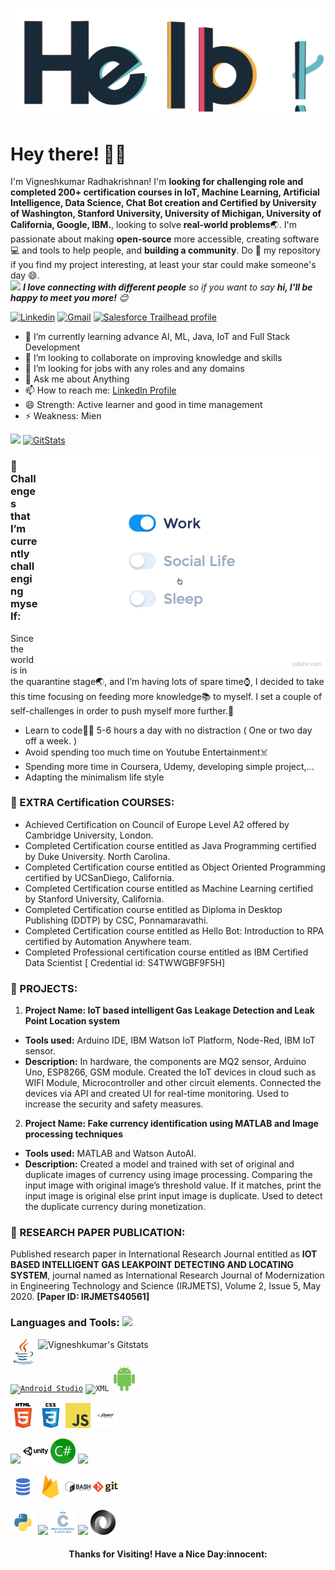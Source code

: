 <p align="center"> <img src="https://github.com/vigneshkumar28/vigneshkumar28/blob/main/hello.gif" alt="hello" /> </p>


<!-- Greeting -->
# Hey there! :wave::smiley:

<!--Introduction -->
I'm Vigneshkumar Radhakrishnan! I'm **looking for challenging role and completed 200+ certification courses in IoT, Machine Learning, Artificial Intelligence, Data Science, Chat Bot creation and Certified by University of Washington, Stanford University, University of Michigan, University of California, Google, IBM.**, looking to solve **real-world problems**:earth_asia:. I'm passionate about making **open-source** more accessible, creating software:computer: and tools to help people, and **building a community**. Do :star2: my repository if you find my project interesting, at least your star could make someone's day :smile:.
<br>
<img src="https://media.giphy.com/media/LnQjpWaON8nhr21vNW/giphy.gif" width="40"> <em><b>I love connecting with different people</b> so if you want to say <b>hi, I'll be happy to meet you more!</b> :blush:</em>

<!-- Your badges -->
[![Linkedin](https://img.shields.io/badge/-VigneshkumarR-blue?style=flat&logo=Linkedin&logoColor=white)](https://www.linkedin.com/in/vigneshkumar-r-870179179)
[![Gmail](https://img.shields.io/badge/-vigneshkumarponnamaravathy-c14438?style=flat&logo=Gmail&logoColor=white)](mailto:vigneshkumarponnamaravathy@gmail.com)
[![Salesforce Trailhead profile](https://img.shields.io/badge/-Salesforce_Trailhead_profile-white?style=flat&logo=Salesforce&logoColor=blue)](https://trailblazer.me/id/vigneshkumar) 

- 🌱 I’m currently learning advance AI, ML, Java, IoT and Full Stack Development
- 👯 I’m looking to collaborate on improving knowledge and skills
- 🤔 I’m looking for jobs with any roles and any domains
- 💬 Ask me about Anything
- 📫 How to reach me: [LinkedIn Profile](https://www.linkedin.com/in/vigneshkumar-r-870179179)
- 😄 Strength: Active learner and good in time management
- ⚡ Weakness: Mien

<!-- Profile View Count and GitStats -->
![](https://komarev.com/ghpvc/?username=vigneshkumar28&style=flat)
[![GitStats](https://img.shields.io/badge/-vigneshkumar28_Gitstats-black?style=flat&labelColor=black&logo=github&logoColor=white)](https://gitstats.me/vigneshkumar28)

<!-- gif Image -->
<img src="https://github.com/vigneshkumar28/vigneshkumar28/blob/main/life_balance.gif" alt="side Image" align="right" width="460" height="auto" />

### 🌱 Challenges that I’m currently challenging myself:
Since the world is in the quarantine stage:earth_asia:, and I’m having lots of spare time:watch:, I decided to take this time focusing on feeding more knowledge:books: to myself. I set a couple of self-challenges in order to push myself more further.:running: 

* Learn to code:man_technologist: 5-6 hours a day with no distraction ( One or two day off a week. )
* Avoid spending too much time on Youtube Entertainment:skull_and_crossbones:
* Spending more time in Coursera, Udemy, developing simple project,...
* Adapting the minimalism life style

### 🌱 EXTRA Certification COURSES:
*	Achieved Certification on Council of Europe Level A2 offered by Cambridge University, London.
*	Completed Certification course entitled as Java Programming certified by Duke University. North Carolina.
*	Completed Certification course entitled as Object Oriented Programming certified by UCSanDiego, California.
*	Completed Certification course entitled as Machine Learning certified by Stanford University, California.
*	Completed Certification course entitled as Diploma in Desktop Publishing (DDTP) by CSC, Ponnamaravathi.
*	Completed Certification course entitled as Hello Bot: Introduction to RPA certified by Automation Anywhere team.
*	Completed Professional certification course entitled as IBM Certified Data Scientist [ Credential id: S4TWWGBF9F5H]

### 🌱 PROJECTS:
1)	**Project Name: IoT based intelligent Gas Leakage Detection and Leak Point Location system**
*	**Tools used:** Arduino IDE, IBM Watson IoT Platform, Node-Red, IBM IoT sensor.
*	**Description:** In hardware, the components are MQ2 sensor, Arduino Uno, ESP8266, GSM module. Created the IoT devices in cloud such as WIFI Module, Microcontroller and other circuit elements. Connected the devices via API and created UI for real-time monitoring. Used to increase the security and safety measures.
2)	**Project Name: Fake currency identification using MATLAB and Image processing techniques**
*	**Tools used:** MATLAB and Watson AutoAI.
*	**Description:** Created a model and trained with set of original and duplicate images of currency using image processing. Comparing the input image with original image’s threshold value. If it matches, print the input image is original else print input image is duplicate. Used to detect the duplicate currency during monetization.

### 🌱 RESEARCH PAPER PUBLICATION:
Published research paper in International Research Journal entitled as **IOT BASED INTELLIGENT GAS LEAKPOINT DETECTING AND LOCATING SYSTEM**, journal named as International Research Journal of Modernization in Engineering Technology and Science (IRJMETS), Volume 2, Issue 5, May 2020. **[Paper ID: IRJMETS40561]**


 ### Languages and Tools: <img src="https://media.giphy.com/media/WUlplcMpOCEmTGBtBW/giphy.gif" width="30">
<p> <!-- GitHub README Stats -->
  <a href="https://gitstats.me/vigneshkumar28">
    <img width="460" height="auto" align="right" alt="Vigneshkumar's Gitstats" 
         src="https://github-readme-stats.vercel.app/api?username=vigneshkumar28&show_icons=true&theme=algolia&count_private=true&include_all_commits=true" /> 
  <!--  <img width="30%" height="auto" align="right" alt="Vigneshkumar's Gitstats" 
         src="https://github-readme-stats.vercel.app/api/top-langs/?username=vigneshkumar28&layout=compact" />
<!-- NOTE: Top languages does not indicate my skill level or something like that, it's a github metric of which languages i have the most code on github. -->
  </a>
 <!-- icons -->
<code><a href = "https://www.java.com/en/"><img height="40" src="https://raw.githubusercontent.com/github/explore/80688e429a7d4ef2fca1e82350fe8e3517d3494d/topics/java/java.png" alt="Java"></a></code>
<code><a href = "https://developer.android.com/studio"><img height="40" src="https://upload.wikimedia.org/wikipedia/commons/thumb/3/34/Android_Studio_icon.svg/512px-Android_Studio_icon.svg.png" alt="Android Studio"></a></code>
<code><img height="40" src="https://image.flaticon.com/icons/svg/2306/2306209.svg" alt="XML"></code>
<code><a href = "https://www.android.com/intl/en_in/"><img height="40" src="https://raw.githubusercontent.com/github/explore/80688e429a7d4ef2fca1e82350fe8e3517d3494d/topics/android/android.png" alt="Android"></a></code>
<br/>

<code><a href = "https://developer.mozilla.org/en-US/docs/Web/Guide/HTML/HTML5"><img height="40" src="https://raw.githubusercontent.com/github/explore/80688e429a7d4ef2fca1e82350fe8e3517d3494d/topics/html/html.png"></a></code>
<code><a href = "https://developer.mozilla.org/en-US/docs/Archive/CSS3"><img height="40" src="https://raw.githubusercontent.com/github/explore/80688e429a7d4ef2fca1e82350fe8e3517d3494d/topics/css/css.png"></a></code>
<code><a href = "https://developer.mozilla.org/en-US/docs/Web/JavaScript"><img height="40" src="https://raw.githubusercontent.com/github/explore/80688e429a7d4ef2fca1e82350fe8e3517d3494d/topics/javascript/javascript.png"></a></code>
<code><a href = "https://jquery.com/"><img height="40" src="https://raw.githubusercontent.com/github/explore/80688e429a7d4ef2fca1e82350fe8e3517d3494d/topics/jquery/jquery.png"></a></code> 
<br/>

<code><a href = "https://code.visualstudio.com/"><img height="40" src="https://upload.wikimedia.org/wikipedia/commons/thumb/9/9a/Visual_Studio_Code_1.35_icon.svg/1200px-Visual_Studio_Code_1.35_icon.svg.png"></a></code>
<code><a href = "https://unity.com/"><img height="40" src="https://raw.githubusercontent.com/github/explore/80688e429a7d4ef2fca1e82350fe8e3517d3494d/topics/unity/unity.png"></a></code>
<code><a href = "https://docs.microsoft.com/en-us/dotnet/csharp/"><img height="40" src="https://raw.githubusercontent.com/github/explore/80688e429a7d4ef2fca1e82350fe8e3517d3494d/topics/csharp/csharp.png"></a></code>
<code><a href = "https://www.jetbrains.com/rider/"><img height="40" src="https://resources.jetbrains.com/storage/products/rider/img/meta/rider_logo_300x300.png"></a></code>
<br/>

<code><a href = "https://www.w3schools.com/sql/"><img height="40" src="https://raw.githubusercontent.com/github/explore/80688e429a7d4ef2fca1e82350fe8e3517d3494d/topics/sql/sql.png"></a></code>
<code><a href = "https://firebase.google.com/"><img height="40" src="https://raw.githubusercontent.com/github/explore/80688e429a7d4ef2fca1e82350fe8e3517d3494d/topics/firebase/firebase.png"></a></code>
<code><a href = "https://www.gnu.org/software/bash/"><img height="40" src="https://raw.githubusercontent.com/github/explore/80688e429a7d4ef2fca1e82350fe8e3517d3494d/topics/bash/bash.png"></a></code>
<code><a href = "https://git-scm.com/"><img height="40" src="https://raw.githubusercontent.com/github/explore/80688e429a7d4ef2fca1e82350fe8e3517d3494d/topics/git/git.png"></a></code>
<br/>


<code><a href = "https://www.python.org/"><img height="40" src="https://raw.githubusercontent.com/github/explore/80688e429a7d4ef2fca1e82350fe8e3517d3494d/topics/python/python.png"></a></code>
<code><a href = "https://www.jetbrains.com/pycharm/"><img height="40" src="https://resources.jetbrains.com/storage/products/pycharm/img/meta/pycharm_logo_300x300.png"></a></code>
<code><img height="40" src="https://raw.githubusercontent.com/github/explore/80688e429a7d4ef2fca1e82350fe8e3517d3494d/topics/c/c.png" alt="C Language"></code>
<code><a href = "https://www.adobe.com/in/products/illustrator.html"><img height="40" src="https://upload.wikimedia.org/wikipedia/commons/thumb/f/fb/Adobe_Illustrator_CC_icon.svg/616px-Adobe_Illustrator_CC_icon.svg.png"></a></code>
<code><a href = "https://www.json.org/json-en.html"><img height="40" src="https://raw.githubusercontent.com/github/explore/80688e429a7d4ef2fca1e82350fe8e3517d3494d/topics/json/json.png"></a></code>
<br/>

</p>



<h4 align="center"> Thanks for Visiting! Have a Nice Day:innocent:</h4>
